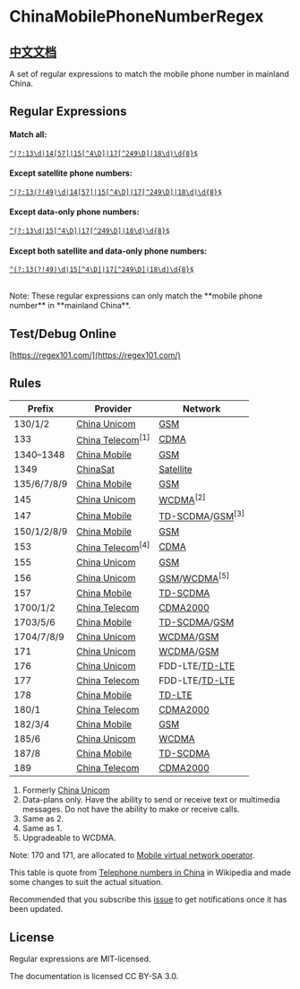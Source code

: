 # ChinaMobilePhoneNumberRegex

## [中文文档](https://github.com/VincentSit/ChinaMobilePhoneNumberRegex/blob/master/README-CN.md "Chinese documentation")

A set of regular expressions to match the mobile phone number in mainland China.

## Regular Expressions

#### Match all:

[`^(?:13\d|14[57]|15[^4\D]|17[^249\D]|18\d)\d{8}$`](https://regexper.com/#%5E(%3F%3A13%5Cd%7C14%5B57%5D%7C15%5B%5E4%5CD%5D%7C17%5B%5E249%5CD%5D%7C18%5Cd)%5Cd%7B8%7D%24)

#### Except satellite phone numbers:

[`^(?:13(?!49)\d|14[57]|15[^4\D]|17[^249\D]|18\d)\d{8}$`](https://regexper.com/#%5E(%3F%3A13(%3F!49)%5Cd%7C14%5B57%5D%7C15%5B%5E4%5CD%5D%7C17%5B%5E249%5CD%5D%7C18%5Cd)%5Cd%7B8%7D%24)

#### Except data-only phone numbers:

[`^(?:13\d|15[^4\D]|17[^249\D]|18\d)\d{8}$`](https://regexper.com/#%5E(%3F%3A13%5Cd%7C15%5B%5E4%5CD%5D%7C17%5B%5E249%5CD%5D%7C18%5Cd)%5Cd%7B8%7D%24)

#### Except both satellite and data-only phone numbers:

[`^(?:13(?!49)\d|15[^4\D]|17[^249\D]|18\d)\d{8}$`](https://regexper.com/#%5E(%3F%3A13(%3F!49)%5Cd%7C15%5B%5E4%5CD%5D%7C17%5B%5E249%5CD%5D%7C18%5Cd)%5Cd%7B8%7D%24)

<br>
Note: These regular expressions can only match the **mobile phone number** in **mainland China**.


## Test/Debug Online

[https://regex101.com/](https://regex101.com/)

## Rules

| Prefix | Provider | Network |
| --- | --- | --- |
| 130/1/2 | [China Unicom](https://en.wikipedia.org/wiki/China_Unicom "China Unicom") | [GSM](https://en.wikipedia.org/wiki/GSM "GSM") |
| 133 | [China Telecom](https://en.wikipedia.org/wiki/China_Telecom "China Telecom")<sup>[1]<sup/> | [CDMA](https://en.wikipedia.org/wiki/CDMA "CDMA") |
| 1340–1348 | [China Mobile](https://en.wikipedia.org/wiki/China_Mobile "China Mobile") | [GSM](https://en.wikipedia.org/wiki/GSM "GSM") |
| 1349 | [ChinaSat](https://en.wikipedia.org/wiki/ChinaSat "ChinaSat") | [Satellite](https://en.wikipedia.org/wiki/Satellite "Satellite") |
| 135/6/7/8/9 | [China Mobile](https://en.wikipedia.org/wiki/China_Mobile "China Mobile") | [GSM](https://en.wikipedia.org/wiki/GSM "GSM") |
| 145 | [China Unicom](https://en.wikipedia.org/wiki/China_Unicom "China Unicom") | [WCDMA](https://en.wikipedia.org/wiki/WCDMA "WCDMA")<sup>[2]<sup/> |
| 147 | [China Mobile](https://en.wikipedia.org/wiki/China_Mobile "China Mobile") | [TD-SCDMA](https://en.wikipedia.org/wiki/TD-SCDMA "TD-SCDMA")/[GSM](https://en.wikipedia.org/wiki/GSM "GSM")<sup>[3]<sup/> |
| 150/1/2/8/9 | [China Mobile](https://en.wikipedia.org/wiki/China_Mobile "China Mobile") | [GSM](https://en.wikipedia.org/wiki/GSM "GSM") |
| 153 | [China Telecom](https://en.wikipedia.org/wiki/China_Telecom "China Telecom")<sup>[4]<sup/> | [CDMA](https://en.wikipedia.org/wiki/CDMA "CDMA") |
| 155 | [China Unicom](https://en.wikipedia.org/wiki/China_Unicom "China Unicom") | [GSM](https://en.wikipedia.org/wiki/GSM "GSM") |
| 156 | [China Unicom](https://en.wikipedia.org/wiki/China_Unicom "China Unicom") | [GSM](https://en.wikipedia.org/wiki/GSM "GSM")/[WCDMA](https://en.wikipedia.org/wiki/WCDMA "WCDMA")<sup>[5]<sup/> |
| 157 | [China Mobile](https://en.wikipedia.org/wiki/China_Mobile "China Mobile") | [TD-SCDMA](https://en.wikipedia.org/wiki/TD-SCDMA "TD-SCDMA") |
| 1700/1/2 | [China Telecom](https://en.wikipedia.org/wiki/China_Telecom "China Telecom") | [CDMA2000](https://en.wikipedia.org/wiki/CDMA2000 "CDMA2000") |
| 1703/5/6 | [China Mobile](https://en.wikipedia.org/wiki/China_Mobile "China Mobile") | [TD-SCDMA](https://en.wikipedia.org/wiki/TD-SCDMA "TD-SCDMA")/[GSM](https://en.wikipedia.org/wiki/GSM "GSM") |
| 1704/7/8/9 | [China Unicom](https://en.wikipedia.org/wiki/China_Unicom "China Unicom") | [WCDMA](https://en.wikipedia.org/wiki/WCDMA "WCDMA")/[GSM](https://en.wikipedia.org/wiki/GSM "GSM") |
| 171 | [China Unicom](https://en.wikipedia.org/wiki/China_Unicom "China Unicom") | [WCDMA](https://en.wikipedia.org/wiki/WCDMA "WCDMA")/[GSM](https://en.wikipedia.org/wiki/GSM "GSM") |
| 176 | [China Unicom](https://en.wikipedia.org/wiki/China_Unicom "China Unicom") | FDD-LTE/[TD-LTE](https://en.wikipedia.org/wiki/TD-LTE "TD-LTE") |
| 177 | [China Telecom](https://en.wikipedia.org/wiki/China_Telecom "China Telecom") | FDD-LTE/[TD-LTE](https://en.wikipedia.org/wiki/TD-LTE "TD-LTE") |
| 178 | [China Mobile](https://en.wikipedia.org/wiki/China_Mobile "China Mobile") | [TD-LTE](https://en.wikipedia.org/wiki/TD-LTE "TD-LTE") |
| 180/1 | [China Telecom](https://en.wikipedia.org/wiki/China_Telecom "China Telecom") | [CDMA2000](https://en.wikipedia.org/wiki/CDMA2000 "CDMA2000") |
| 182/3/4 | [China Mobile](https://en.wikipedia.org/wiki/China_Mobile "China Mobile") | [GSM](https://en.wikipedia.org/wiki/GSM "GSM") |
| 185/6 | [China Unicom](https://en.wikipedia.org/wiki/China_Unicom "China Unicom") | [WCDMA](https://en.wikipedia.org/wiki/WCDMA "WCDMA") |
| 187/8 | [China Mobile](https://en.wikipedia.org/wiki/China_Mobile "China Mobile") | [TD-SCDMA](https://en.wikipedia.org/wiki/TD-SCDMA "TD-SCDMA") |
| 189 | [China Telecom](https://en.wikipedia.org/wiki/China_Telecom "China Telecom") | [CDMA2000](https://en.wikipedia.org/wiki/CDMA2000 "CDMA2000") |

1. Formerly [China Unicom](https://en.wikipedia.org/wiki/China_Unicom "China Unicom")
2. Data-plans only. Have the ability to send or receive text or multimedia messages. Do not have the ability to make or receive calls.
3. Same as 2.
4. Same as 1.
5. Upgradeable to WCDMA.

Note: 170 and 171, are allocated to [Mobile virtual network operator](https://en.wikipedia.org/wiki/Mobile_virtual_network_operator "Mobile virtual network operator").

This table is quote from [Telephone numbers in China](https://en.wikipedia.org/wiki/Telephone_numbers_in_China#Mobile_phones) in Wikipedia and made some changes to suit the actual situation.

Recommended that you subscribe this [issue](https://github.com/VincentSit/ChinaMobilePhoneNumberRegex/issues/5) to get notifications once it has been updated.

## License

Regular expressions are MIT-licensed. 

The documentation is licensed CC BY-SA 3.0.



